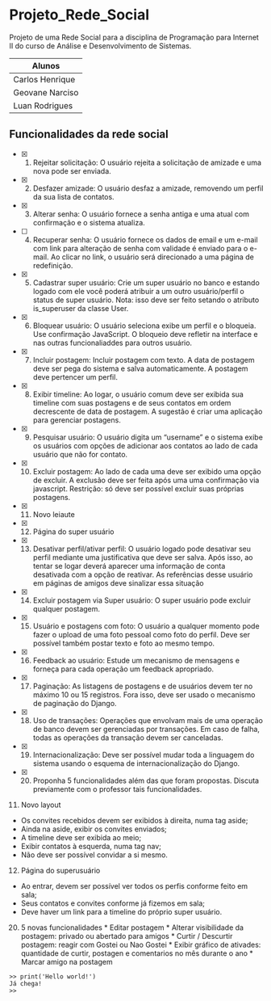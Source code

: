 # Projeto_Rede_Social
Projeto de uma Rede Social para a disciplina de Programação para Internet II do curso de Análise e Desenvolvimento de Sistemas.

Alunos         |
---------------|
Carlos Henrique|
Geovane Narciso|
Luan Rodrigues |


## Funcionalidades da rede social
- [x] 1) Rejeitar solicitação: 
O usuário rejeita a solicitação de amizade e uma nova pode ser enviada.

- [x] 2) Desfazer amizade: 
O usuário desfaz a amizade, removendo um perfil da sua lista de contatos.

- [X] 3) Alterar senha:
O usuário fornece a senha antiga e uma atual com confirmação e o sistema atualiza.

- [ ] 4) Recuperar senha:
O usuário fornece os dados de email e um e-mail com link para alteração de senha com
validade é enviado para o e-mail. Ao clicar no link, o usuário será direcionado a uma página
de redefinição.

- [X] 5) Cadastrar super usuário:
Crie um super usuário no banco e estando logado com ele você poderá atribuir a um outro
usuário/perfil o status de super usuário. Nota: isso deve ser feito setando o atributo
is_superuser da classe User.

- [X] 6) Bloquear usuário:
O usuário seleciona exibe um perfil e o bloqueia. Use confirmação JavaScript. O bloqueio
deve refletir na interface e nas outras funcionaliaddes para outros usuário.

- [X] 7) Incluir postagem:
Incluir postagem com texto. A data de postagem deve ser pega do sistema e salva
automaticamente. A postagem deve pertencer um perfil.

- [X] 8) Exibir timeline:
Ao logar, o usuário comum deve ser exibida sua timeline com suas postagens e de seus
contatos em ordem decrescente de data de postagem. A sugestão é criar uma aplicação para
gerenciar postagens.

- [X] 9) Pesquisar usuário:
O usuário digita um “username” e o sistema exibe os usuários com opções de adicionar
aos contatos ao lado de cada usuário que não for contato.

- [X] 10) Excluir postagem:
Ao lado de cada uma deve ser exibido uma opção de excluir. A exclusão deve ser feita
após uma uma confirmação via javascript. Restrição: só deve ser possível excluir suas próprias
postagens.

- [X] 11) Novo leiaute

- [x] 12) Página do super usuário

- [X] 13) Desativar perfil/ativar perfil:
O usuário logado pode desativar seu perfil mediante uma justificativa que deve ser salva.
Após isso, ao tentar se logar deverá aparecer uma informação de conta desativada com a
opção de reativar. As referências desse usuário em páginas de amigos deve sinalizar essa
situação

- [X] 14) Excluir postagem via Super usuário:
O super usuário pode excluir qualquer postagem.

- [X] 15) Usuário e postagens com foto:
O usuário a qualquer momento pode fazer o upload de uma foto pessoal como foto do
perfil. Deve ser possível também postar texto e foto ao mesmo tempo.

- [X] 16) Feedback ao usuário:
Estude um mecanismo de mensagens e forneça para cada operação um feedback
apropriado.

- [X] 17) Paginação:
As listagens de postagens e de usuários devem ter no máximo 10 ou 15 registros. Fora
isso, deve ser usado o mecanismo de paginação do Django.

- [X] 18) Uso de transações:
Operações que envolvam mais de uma operação de banco devem ser gerenciadas por
transações. Em caso de falha, todas as operações da transação devem ser canceladas.

- [X] 19) Internacionalização:
Deve ser possível mudar toda a linguagem do sistema usando o esquema de
internacionalização do Django.

- [X] 20) Proponha 5 funcionalidades além das que foram propostas. Discuta previamente com o
professor tais funcionalidades.

11. Novo layout
  * Os convites recebidos devem ser exibidos à direita, numa tag aside;
  * Ainda na aside, exibir os convites enviados;
  * A timeline deve ser exibida ao meio;
  * Exibir contatos à esquerda, numa tag nav;
  * Não deve ser possível convidar a si mesmo.
 
12. Página do superusuário
  * Ao entrar, devem ser possível ver todos os perfis conforme feito em sala;
  * Seus contatos e convites conforme já fizemos em sala;
  * Deve haver um link para a timeline do próprio super usuário.
 
 20. 5 novas funcionalidades
    * Editar postagem
    * Alterar visibilidade da postagem: privado ou abertado para amigos
    * Curtir / Descurtir postagem: reagir com Gostei ou Nao Gostei
    * Exibir gráfico de ativades: quantidade de curtir, postagen e comentarios no mês durante o ano
    * Marcar amigo na postagem
    
   
 
    >> print('Hello world!')
    Já chega!
    >>
